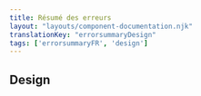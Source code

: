 ```yaml
---
title: Résumé des erreurs
layout: "layouts/component-documentation.njk"
translationKey: "errorsummaryDesign"
tags: ['errorsummaryFR', 'design']
---
```


## Design
